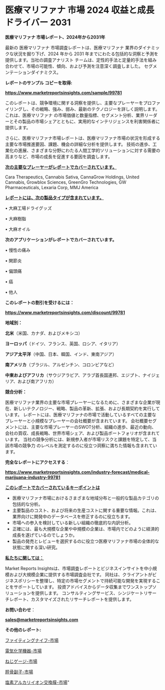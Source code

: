 # 医療マリファナ 市場 2024 収益と成長ドライバー 2031

<strong>医療マリファナ 市場レポート、2024年から2031年</strong>

最新の 医療マリファナ 市場調査レポートは、医療マリファナ 業界のダイナミックな状況を掘り下げ、2024 年から 2031 年までにわたる包括的な洞察と予測を提供します。当社の調査アナリスト チームは、定性的手法と定量的手法を組み合わせて、市場の可能性、傾向、および予測を注意深く調査しました。 セグメンテーションダイナミクス。



<strong>レポートのサンプル コピーを取得:</strong> <a href=https://www.marketreportsinsights.com/sample/99781>

<strong><u>https://www.marketreportsinsights.com/sample/99781</u></strong></a>

このレポートは、競争環境に関する洞察を提供し、主要なプレーヤーをプロファイリングし、その戦略、強み、弱み、最新のテクノロジーを詳しく説明します。 これは、医療マリファナ の市場価値と数量指標、セグメント分析、業界リーダーとその製品の市場シェアとともに、実用的なインテリジェンスを利害関係者に提供します。

さらに、医療マリファナ市場レポートは、医療マリファナ市場の状況を形成する主要な市場推進要因、課題、機会の詳細な分析を提供します。 技術の進歩、工業化の進展、さまざまな分野にわたる人間工学的ソリューションに対する需要の高まりなど、市場の成長を促進する要因を調査します。



<strong><u>次の主要なプレーヤーがレポートでカバーされています。</u></strong>

Cara Therapeutics, Cannabis Sativa, CannaGrow Holdings, United Cannabis, Growblox Sciences, GreenGro Technologies, GW Pharmaceuticals, Lexaria Corp, MMJ America



<strong><u><b>レポートには、次の製品タイプが含まれています。</b></u></strong>

• 大麻工場ドライグッズ

• 大麻樹脂

• 大麻オイル



<strong><b>次のアプリケーションがレポートでカバーされています。</b></strong>

• 慢性の痛み

• 関節炎

• 偏頭痛

• 癌

• 他人



<strong><b>このレポートの割引を受けるには：</b></strong><a href=https://www.marketreportsinsights.com/discount/99781>

<strong><u>https://www.marketreportsinsights.com/discount/99781</u></strong></a>



<strong>地域別：</strong>



<strong>北米</strong>（米国、カナダ、およびメキシコ）



<strong>ヨーロッパ</strong>（ドイツ、フランス、英国、ロシア、イタリア）



<strong>アジア太平洋</strong>（中国、日本、韓国、インド、東南アジア）



<strong>南アメリカ</strong>（ブラジル、アルゼンチン、コロンビアなど）



<strong>中東およびアフリカ</strong>（サウジアラビア、アラブ首長国連邦、エジプト、ナイジェリア、および南アフリカ）



<strong>競合分析：</strong>

医療マリファナ業界の主要な市場プレーヤーになるために、さまざまな企業が現在、新しいテクノロジー、戦略、製品の革新、拡張、および長期契約を実行しています。 レポートには、医療マリファナの市場で活動しているすべての主要なプレーヤーと小規模なプレーヤーの会社概要が含まれています。 会社概要セグメントには、主要な市場プレーヤーのSWOT分析、組織の進歩、最近の動向、会社の買収、成長戦略、世界市場シェア、および製品ポートフォリオが含まれています。 当社の競争分析には、新規参入者が市場リスクと課題を特定して、当該市場の競争力 のレベルを測定するのに役立つ洞察に満ちた情報も含まれています。



<strong>完全なレポートにアクセスする</strong>：

<a href=https://www.marketreportsinsights.com/industry-forecast/medical-marijuana-industry-99781>

<strong><u>https://www.marketreportsinsights.com/industry-forecast/medical-marijuana-industry-99781</u></strong></a>



<strong><u><b>このレポートでカバーされているキーポイントは</b></u></strong>
<ul>
  <li>医療マリファナ市場におけるさまざまな地域分布と一般的な製品カテゴリの包括的な分析。</li>
  <li>主要製品のコスト、および将来の生産コストに関する重要な情報。これは、業界向けに開発中のデータベースを修正するのに役立ちます。</li>
  <li>市場への参入を検討している新しい組織の徹底的な内訳分析。</li>
  <li>正確には、最も大規模な企業や中規模の企業は、市場内でどのように経済的成長を遂げているのでしょうか。</li>
  <li>製品の発売とレビューを選択するのに役立つ医療マリファナ市場の全体的な状態に関する深い研究。</li>
</ul>


<strong><u><b>私たちに関しては：</b></u></strong>

Market Reports Insightsは、市場調査レポートとビジネスインサイトを中小規模および大規模企業に提供する市場調査会社です。 同社は、クライアントがビジネスポリシーを整理し、特定の市場セグメントで持続可能な開発を実現することをサポートしています。 投資アドバイスからデータ収集までワンストップソリューションを提供します。 コンサルティングサービス、シンジケートリサーチレポート、カスタマイズされたリサーチレポートを提供します。



<strong><b>お問い合わせ</b></strong>：

<a href=mailto:sales@marketreportsinsights.com>

<strong><u>sales@marketreportsinsights.com</u></strong></a>



<strong>その他のレポート:</strong>

<a href=https://www.linkedin.com/pulse/ファイティングナイフ-市場-2023-年のダイナミクスとビジネストレンド-j5jsf/>ファイティングナイフ-市場</a>

<a href=https://www.linkedin.com/pulse/電気化学機器-市場-2023-競争分析と事業成長-2030-pr-news-hub-m55wf/>電気化学機器-市場</a>

<a href=https://www.linkedin.com/pulse/ねじゲージ-市場-2023-新興市場-将来の動向と市場需要-2030-jq53f/>ねじゲージ-市場</a>

<a href=https://www.linkedin.com/pulse/脛骨副子-市場-2023-競争分析と事業成長-2030-trendsetters-testimonials-360-anal-eludf/>脛骨副子-市場</a>

<a href=https://www.linkedin.com/pulse/塩素アルカリイオン交換膜-市場-2023-総合分析と事業成長戦略-2030-ekzhc/>塩素アルカリイオン交換膜-市場</a>"
